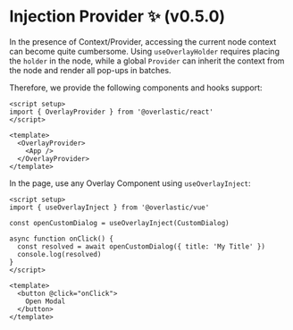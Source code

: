 # Injection Provider ✨ (v0.5.0)

In the presence of Context/Provider, accessing the current node context can become quite cumbersome. Using `useOverlayHolder` requires placing the `holder` in the node, while a global `Provider` can inherit the context from the node and render all pop-ups in batches.

Therefore, we provide the following components and hooks support:

```vue
<script setup>
import { OverlayProvider } from '@overlastic/react'
</script>

<template>
  <OverlayProvider>
    <App />
  </OverlayProvider>
</template>
```

In the page, use any Overlay Component using `useOverlayInject`:

```vue
<script setup>
import { useOverlayInject } from '@overlastic/vue'

const openCustomDialog = useOverlayInject(CustomDialog)

async function onClick() {
  const resolved = await openCustomDialog({ title: 'My Title' })
  console.log(resolved)
}
</script>

<template>
  <button @click="onClick">
    Open Modal
  </button>
</template>
```

